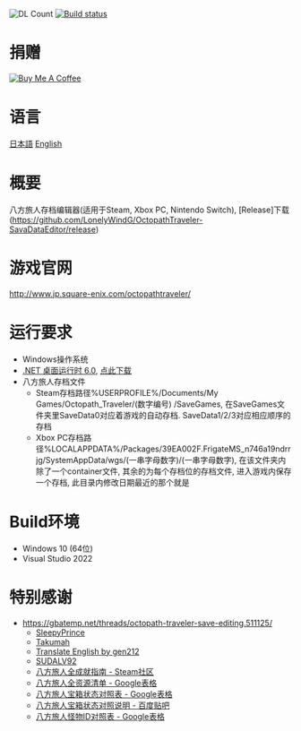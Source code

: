![DL Count](https://img.shields.io/github/downloads/turtle-insect/OctopathTraveler/total.svg)
[![Build status](https://ci.appveyor.com/api/projects/status/p0qp4jhksi2j0ktq?svg=true)](https://ci.appveyor.com/project/turtle-insect/octopathtraveler)

# 捐赠

<a href="https://www.buymeacoffee.com/06yi7RLlT" target="_blank"><img src="https://www.buymeacoffee.com/assets/img/custom_images/black_img.png" alt="Buy Me A Coffee" style="height: auto !important;width: auto !important;" ></a>

# 语言

[日本語](README_JA.md) [English](README_EN.md)

# 概要

八方旅人存档编辑器(适用于Steam, Xbox PC, Nintendo Switch), [Release]下载(https://github.com/LonelyWindG/OctopathTraveler-SavaDataEditor/release)

# 游戏官网

http://www.jp.square-enix.com/octopathtraveler/

# 运行要求

* Windows操作系统
* [.NET 桌面运行时 6.0](https://dotnet.microsoft.com/download), [点此下载](https://aka.ms/dotnet/6.0/windowsdesktop-runtime-win-x64.exe)
* 八方旅人存档文件
  * Steam存档路径%USERPROFILE%/Documents/My Games/Octopath_Traveler/(数字编号)
    /SaveGames, 在SaveGames文件夹里SaveData0对应着游戏的自动存档. SaveData1/2/3对应相应顺序的存档
  * Xbox PC存档路径%LOCALAPPDATA%/Packages/39EA002F.FrigateMS_n746a19ndrrjg/SystemAppData/wgs/(一串字母数字)/(一串字母数字), 在该文件夹内除了一个container文件, 其余的为每个存档位的存档文件, 进入游戏内保存一个存档, 此目录内修改日期最近的那个就是

# Build环境

* Windows 10 (64位)
* Visual Studio 2022

# 特别感谢

* https://gbatemp.net/threads/octopath-traveler-save-editing.511125/
  * [SleepyPrince](https://gbatemp.net/members/sleepyprince.94652/)
  * [Takumah](https://gbatemp.net/members/takumah.456165/)
  * [Translate English by gen212](https://github.com/gen212/OctopathTraveler)
  * [SUDALV92](https://github.com/SUDALV92)
  * [八方旅人全成就指南 - Steam社区](https://steamcommunity.com/sharedfiles/filedetails/?id=2795091350)
  * [八方旅人全资源清单 - Google表格](https://docs.google.com/spreadsheets/d/14Kz5mTAYdxqdgjbkbotAMGC2aoiJBbrBUiLeh8Pwu0Q)
  * [八方旅人宝箱状态对照表 - Google表格](https://docs.google.com/spreadsheets/d/1WGN0166crI5IbnJ4QADnLiNHrL2FUr0MVFqmWH7dBRg)
  * [八方旅人宝箱状态对照说明 - 百度贴吧](https://tieba.baidu.com/p/7822253075)
  * [八方旅人怪物ID对照表 - Google表格](https://docs.google.com/spreadsheets/d/1O1OYHmLNsUcak5dByXbmEFDaxIbp-mDSHGC6j92P5ho)
